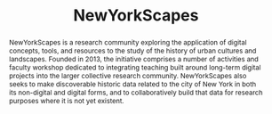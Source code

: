 ---
done: 'FALSE'
pid: nyscapes
title: NewYorkScapes
category: Project
cohort_year:
tagline:
abstract: NewYorkScapes is a research community exploring the application of digital
  concepts, tools, and resources to the study of the history of urban cultures and
  landscapes. Founded in 2013, the initiative comprises a number of activities and
  faculty workshop dedicated to integrating teaching built around long-term digital
  projects into the larger collective research community. NewYorkScapes also seeks
  to make discoverable historic data related to the city of New York in both its non-digital
  and digital forms, and to collaboratively build that data for research purposes
  where it is not yet existent.
limerick:
pis: wolf; augst
link: https://newyorkscapes.org/
local_image: nyscapes.png
original_img: https://newyorkscapes.org/wp-content/themes/sink_nyscapes/images/logo.png
layout: project
---